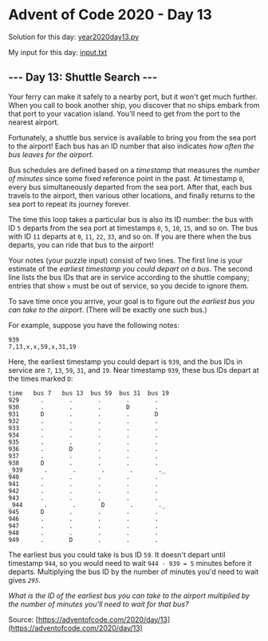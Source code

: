# Advent of Code 2020 - Day 13

Solution for this day: [year2020day13.py](year2020day13.py)

My input for this day: [input.txt](input.txt)

## \--- Day 13: Shuttle Search ---

Your ferry can make it safely to a nearby port, but it won't get much further.
When you call to book another ship, you discover that no ships embark from
that port to your vacation island. You'll need to get from the port to the
nearest airport.

Fortunately, a shuttle bus service is available to bring you from the sea port
to the airport! Each bus has an ID number that also indicates _how often the
bus leaves for the airport_.

Bus schedules are defined based on a _timestamp_ that measures the _number of
minutes_ since some fixed reference point in the past. At timestamp `0`, every
bus simultaneously departed from the sea port. After that, each bus travels to
the airport, then various other locations, and finally returns to the sea port
to repeat its journey forever.

The time this loop takes a particular bus is also its ID number: the bus with
ID `5` departs from the sea port at timestamps `0`, `5`, `10`, `15`, and so
on. The bus with ID `11` departs at `0`, `11`, `22`, `33`, and so on. If you
are there when the bus departs, you can ride that bus to the airport!

Your notes (your puzzle input) consist of two lines. The first line is your
estimate of the _earliest timestamp you could depart on a bus_. The second
line lists the bus IDs that are in service according to the shuttle company;
entries that show `x` must be out of service, so you decide to ignore them.

To save time once you arrive, your goal is to figure out _the earliest bus you
can take to the airport_. (There will be exactly one such bus.)

For example, suppose you have the following notes:

    
    
    939
    7,13,x,x,59,x,31,19
    

Here, the earliest timestamp you could depart is `939`, and the bus IDs in
service are `7`, `13`, `59`, `31`, and `19`. Near timestamp `939`, these bus
IDs depart at the times marked `D`:

    
    
    time   bus 7   bus 13  bus 59  bus 31  bus 19
    929      .       .       .       .       .
    930      .       .       .       D       .
    931      D       .       .       .       D
    932      .       .       .       .       .
    933      .       .       .       .       .
    934      .       .       .       .       .
    935      .       .       .       .       .
    936      .       D       .       .       .
    937      .       .       .       .       .
    938      D       .       .       .       .
    _939      .       .       .       .       ._
    940      .       .       .       .       .
    941      .       .       .       .       .
    942      .       .       .       .       .
    943      .       .       .       .       .
    _944      .       .       D       .       ._
    945      D       .       .       .       .
    946      .       .       .       .       .
    947      .       .       .       .       .
    948      .       .       .       .       .
    949      .       D       .       .       .
    

The earliest bus you could take is bus ID `59`. It doesn't depart until
timestamp `944`, so you would need to wait `944 - 939 = 5` minutes before it
departs. Multiplying the bus ID by the number of minutes you'd need to wait
gives _`295`_.

_What is the ID of the earliest bus you can take to the airport multiplied by
the number of minutes you'll need to wait for that bus?_



Source: [https://adventofcode.com/2020/day/13](https://adventofcode.com/2020/day/13)
